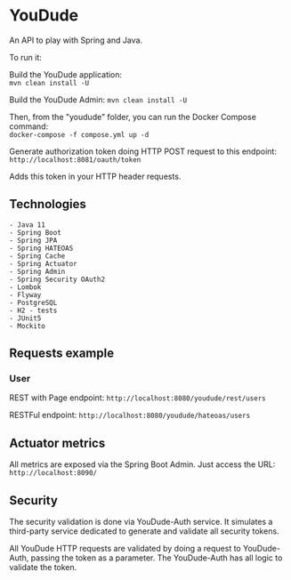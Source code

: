 # YouDude
An API to play with Spring and Java.

To run it:

Build the YouDude application:  
`mvn clean install -U`

Build the YouDude Admin:
`mvn clean install -U`

Then, from the "youdude" folder, you can run the Docker Compose command:    
`docker-compose -f compose.yml up -d`

Generate authorization token doing HTTP POST request to this endpoint:    
`http://localhost:8081/oauth/token`

Adds this token in your HTTP header requests. 

## Technologies
    - Java 11
    - Spring Boot
    - Spring JPA
    - Spring HATEOAS
    - Spring Cache
    - Spring Actuator
    - Spring Admin
    - Spring Security OAuth2
    - Lombok
    - Flyway
    - PostgreSQL
    - H2 - tests
    - JUnit5
    - Mockito

## Requests example

### User
REST with Page endpoint: `http://localhost:8080/youdude/rest/users`

RESTFul endpoint: `http://localhost:8080/youdude/hateoas/users`

## Actuator metrics
All metrics are exposed via the Spring Boot Admin. Just access the URL:
`http://localhost:8090/`

## Security
The security validation is done via YouDude-Auth service. 
It simulates a third-party service dedicated to generate and validate all security tokens.

All YouDude HTTP requests are validated by doing a request to YouDude-Auth, passing the token as a parameter.
The YouDude-Auth has all logic to validate the token.
